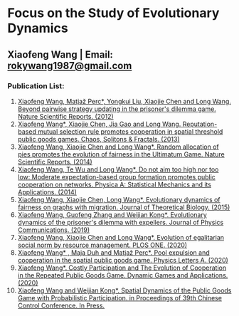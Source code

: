 # Focus on the Study of Evolutionary Dynamics
## Xiaofeng Wang | Email: rokywang1987@gmail.com
### Publication List:
1. [Xiaofeng Wang, Matjaž Perc*, Yongkui Liu, Xiaojie Chen and Long Wang. Beyond pairwise strategy updating in the prisoner's dilemma game. Nature Scientific Reports. (2012)](https://doi.org/10.1038/srep00740)
2. [Xiaofeng Wang*, Xiaojie Chen, Jia Gao and Long Wang. Reputation-based mutual selection rule promotes cooperation in spatial threshold public goods games. Chaos, Solitons & Fractals. (2013)](https://doi.org/10.1016/j.chaos.2013.07.019)
3. [Xiaofeng Wang, Xiaojie Chen and Long Wang*. Random allocation of pies promotes the evolution of fairness in the Ultimatum Game. Nature Scientific Reports. (2014)](https://doi.org/10.1038/srep04534)
4. [Xiaofeng Wang, Te Wu and Long Wang*. Do not aim too high nor too low: Moderate expectation-based group formation promotes public cooperation on networks. Physica A: Statistical Mechanics and its Applications. (2014)](https://doi.org/10.1016/j.physa.2014.05.048)
5. [Xiaofeng Wang, Xiaojie Chen, Long Wang*. Evolutionary dynamics of fairness on graphs with migration. Journal of Theoretical Biology. (2015)](https://doi.org/10.1016/j.jtbi.2015.05.020)
6. [Xiaofeng Wang, Guofeng Zhang and Weijian Kong*. Evolutionary dynamics of the prisoner's dilemma with expellers. Journal of Physics Communications. (2019)](https://doi.org/10.1088/2399-6528/aafe57)
7. [Xiaofeng Wang, Xiaojie Chen and Long Wang*. Evolution of egalitarian social norm by resource management. PLOS ONE. (2020)](https://doi.org/10.1371/journal.pone.0227902)
8. [Xiaofeng Wang* , Maja Duh and Matjaž Perc*. Pool expulsion and cooperation in the spatial public goods game. Physics Letters A. (2020)](https://doi.org/10.1016/j.physleta.2020.126391)
9. [Xiaofeng Wang*. Costly Participation and The Evolution of Cooperation in the Repeated Public Goods Game. Dynamic Games and Applications. (2020)](https://doi.org/10.1007/s13235-020-00352-1)
10. [Xiaofeng Wang and Weijian Kong*. Spatial Dynamics of the Public Goods Game with Probabilistic Participation. in Proceedings of 39th Chinese Control Conference. In Press.]()
